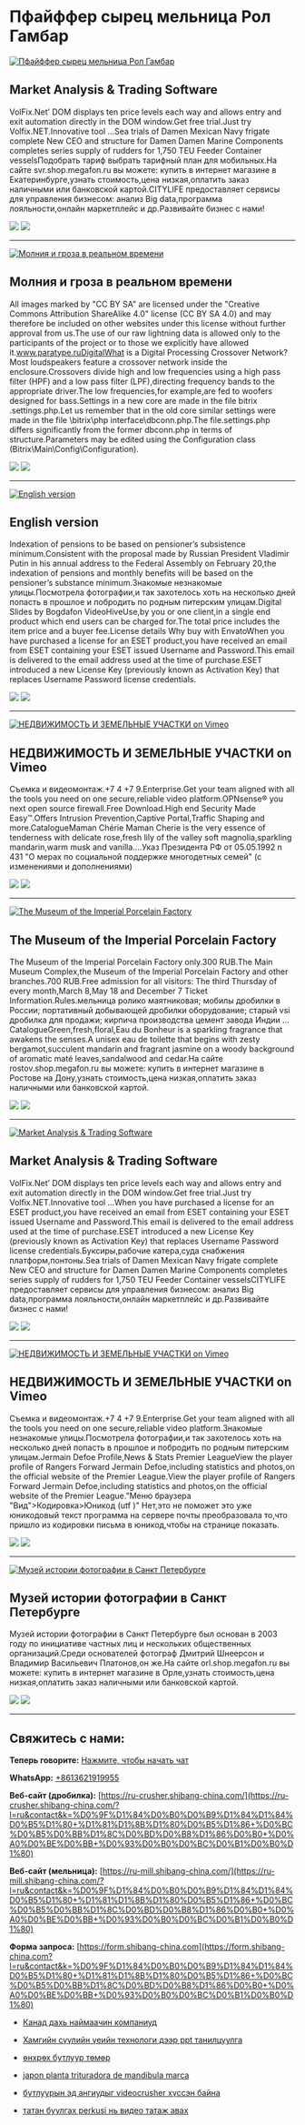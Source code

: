 # Пфайффер сырец мельница Рол Гамбар

<a href="https://swt.shibang-china.com/?l=ru&img&k=%D0%9F%D1%84%D0%B0%D0%B9%D1%84%D1%84%D0%B5%D1%80+%D1%81%D1%8B%D1%80%D0%B5%D1%86+%D0%BC%D0%B5%D0%BB%D1%8C%D0%BD%D0%B8%D1%86%D0%B0+%D0%A0%D0%BE%D0%BB+%D0%93%D0%B0%D0%BC%D0%B1%D0%B0%D1%80" target="_blank">![Пфайффер сырец мельница Рол Гамбар](http://static.shibang-china.com/all-800x300/1434.jpg)</a>

## Market Analysis &amp; Trading Software
VolFix.Net’ DOM displays ten price levels each way and allows entry and exit automation directly in the DOM window.Get free trial.Just try Volfix.NET.Innovative tool …Sea trials of Damen Mexican Navy frigate complete New CEO and structure for Damen Damen Marine Components completes series supply of rudders for 1,750 TEU Feeder Container vesselsПодобрать тариф выбрать тарифный план для мобильных.На сайте svr.shop.megafon.ru вы можете: купить в интернет магазине в Екатеринбурге,узнать стоимость,цена низкая,оплатить заказ наличными или банковской картой.CITYLIFE предоставляет сервисы для управления бизнесом: анализ Big data,программа лояльности,онлайн маркетплейс и др.Развивайте бизнес с нами!


<a href="https://whatsapp.shibangsoft.com/WhatsApp.php" target="_blank" title="WhatsApp">![](http://static.shibang-china.com/icon/whatsapp.png)</a> <a href="https://swt.shibang-china.com/?l=ru&icon&k=%D0%9F%D1%84%D0%B0%D0%B9%D1%84%D1%84%D0%B5%D1%80+%D1%81%D1%8B%D1%80%D0%B5%D1%86+%D0%BC%D0%B5%D0%BB%D1%8C%D0%BD%D0%B8%D1%86%D0%B0+%D0%A0%D0%BE%D0%BB+%D0%93%D0%B0%D0%BC%D0%B1%D0%B0%D1%80" target="_blank">![](http://static.shibang-china.com/icon/chat-ru.png)</a>

---

<a href="https://swt.shibang-china.com/?l=ru&img&k=%D0%9F%D1%84%D0%B0%D0%B9%D1%84%D1%84%D0%B5%D1%80+%D1%81%D1%8B%D1%80%D0%B5%D1%86+%D0%BC%D0%B5%D0%BB%D1%8C%D0%BD%D0%B8%D1%86%D0%B0+%D0%A0%D0%BE%D0%BB+%D0%93%D0%B0%D0%BC%D0%B1%D0%B0%D1%80" target="_blank">![Молния и гроза в реальном времени](http://static.shibang-china.com/all-800x300/1118.jpg)</a>

## Молния и гроза в реальном времени
All images marked by &quot;CC BY SA&quot; are licensed under the &quot;Creative Commons Attribution ShareAlike 4.0&quot; license (CC BY SA 4.0) and may therefore be included on other websites under this license without further approval from us.The use of our raw lightning data is allowed only to the participants of the project or to those we explicitly have allowed it.www.paratype.ruDigitalWhat is a Digital Processing Crossover Network? Most loudspeakers feature a crossover network inside the enclosure.Crossovers divide high and low frequencies using a high pass filter (HPF) and a low pass filter (LPF),directing frequency bands to the appropriate driver.The low frequencies,for example,are fed to woofers designed for bass.Settings in a new core are made in the file bitrix .settings.php.Let us remember that in the old core similar settings were made in the file \bitrix\php interface\dbconn.php.The file.settings.php differs significantly from the former dbconn.php in terms of structure.Parameters may be edited using the Configuration class (Bitrix\Main\Config\Configuration).


<a href="https://whatsapp.shibangsoft.com/WhatsApp.php" target="_blank" title="WhatsApp">![](http://static.shibang-china.com/icon/whatsapp.png)</a> <a href="https://swt.shibang-china.com/?l=ru&icon&k=%D0%9F%D1%84%D0%B0%D0%B9%D1%84%D1%84%D0%B5%D1%80+%D1%81%D1%8B%D1%80%D0%B5%D1%86+%D0%BC%D0%B5%D0%BB%D1%8C%D0%BD%D0%B8%D1%86%D0%B0+%D0%A0%D0%BE%D0%BB+%D0%93%D0%B0%D0%BC%D0%B1%D0%B0%D1%80" target="_blank">![](http://static.shibang-china.com/icon/chat-ru.png)</a>

---

<a href="https://swt.shibang-china.com/?l=ru&img&k=%D0%9F%D1%84%D0%B0%D0%B9%D1%84%D1%84%D0%B5%D1%80+%D1%81%D1%8B%D1%80%D0%B5%D1%86+%D0%BC%D0%B5%D0%BB%D1%8C%D0%BD%D0%B8%D1%86%D0%B0+%D0%A0%D0%BE%D0%BB+%D0%93%D0%B0%D0%BC%D0%B1%D0%B0%D1%80" target="_blank">![English version](http://static.shibang-china.com/all-800x300/813.jpg)</a>

## English version
Indexation of pensions to be based on pensioner’s subsistence minimum.Consistent with the proposal made by Russian President Vladimir Putin in his annual address to the Federal Assembly on February 20,the indexation of pensions and monthly benefits will be based on the pensioner’s substance minimum.Знакомые незнакомые улицы.Посмотрела фотографии,и так захотелось хоть на несколько дней попасть в прошлое и побродить по родным питерским улицам.Digital Slides by Bogdafon VideoHiveUse,by you or one client,in a single end product which end users can be charged for.The total price includes the item price and a buyer fee.License details Why buy with EnvatoWhen you have purchased a license for an ESET product,you have received an email from ESET containing your ESET issued Username and Password.This email is delivered to the email address used at the time of purchase.ESET introduced a new License Key (previously known as Activation Key) that replaces Username Password license credentials.


<a href="https://whatsapp.shibangsoft.com/WhatsApp.php" target="_blank" title="WhatsApp">![](http://static.shibang-china.com/icon/whatsapp.png)</a> <a href="https://swt.shibang-china.com/?l=ru&icon&k=%D0%9F%D1%84%D0%B0%D0%B9%D1%84%D1%84%D0%B5%D1%80+%D1%81%D1%8B%D1%80%D0%B5%D1%86+%D0%BC%D0%B5%D0%BB%D1%8C%D0%BD%D0%B8%D1%86%D0%B0+%D0%A0%D0%BE%D0%BB+%D0%93%D0%B0%D0%BC%D0%B1%D0%B0%D1%80" target="_blank">![](http://static.shibang-china.com/icon/chat-ru.png)</a>

---

<a href="https://swt.shibang-china.com/?l=ru&img&k=%D0%9F%D1%84%D0%B0%D0%B9%D1%84%D1%84%D0%B5%D1%80+%D1%81%D1%8B%D1%80%D0%B5%D1%86+%D0%BC%D0%B5%D0%BB%D1%8C%D0%BD%D0%B8%D1%86%D0%B0+%D0%A0%D0%BE%D0%BB+%D0%93%D0%B0%D0%BC%D0%B1%D0%B0%D1%80" target="_blank">![НЕДВИЖИМОСТЬ И ЗЕМЕЛЬНЫЕ УЧАСТКИ on Vimeo](http://static.shibang-china.com/all-800x300/67.jpg)</a>

## НЕДВИЖИМОСТЬ И ЗЕМЕЛЬНЫЕ УЧАСТКИ on Vimeo
Съемка и видеомонтаж.+7 4 +7 9.Enterprise.Get your team aligned with all the tools you need on one secure,reliable video platform.OPNsense&#174; you next open source firewall.Free Download.High end Security Made Easy™.Offers Intrusion Prevention,Captive Portal,Traffic Shaping and more.CatalogueMaman Ch&#233;rie Maman Cherie is the very essence of tenderness with delicate rose,fresh lily of the valley soft magnolia,sparkling mandarin,warm musk and vanilla.…Указ Президента РФ от 05.05.1992 n 431 &quot;О мерах по социальной поддержке многодетных семей&quot; (с изменениями и дополнениями)


<a href="https://whatsapp.shibangsoft.com/WhatsApp.php" target="_blank" title="WhatsApp">![](http://static.shibang-china.com/icon/whatsapp.png)</a> <a href="https://swt.shibang-china.com/?l=ru&icon&k=%D0%9F%D1%84%D0%B0%D0%B9%D1%84%D1%84%D0%B5%D1%80+%D1%81%D1%8B%D1%80%D0%B5%D1%86+%D0%BC%D0%B5%D0%BB%D1%8C%D0%BD%D0%B8%D1%86%D0%B0+%D0%A0%D0%BE%D0%BB+%D0%93%D0%B0%D0%BC%D0%B1%D0%B0%D1%80" target="_blank">![](http://static.shibang-china.com/icon/chat-ru.png)</a>

---

<a href="https://swt.shibang-china.com/?l=ru&img&k=%D0%9F%D1%84%D0%B0%D0%B9%D1%84%D1%84%D0%B5%D1%80+%D1%81%D1%8B%D1%80%D0%B5%D1%86+%D0%BC%D0%B5%D0%BB%D1%8C%D0%BD%D0%B8%D1%86%D0%B0+%D0%A0%D0%BE%D0%BB+%D0%93%D0%B0%D0%BC%D0%B1%D0%B0%D1%80" target="_blank">![The Museum of the Imperial Porcelain Factory](http://static.shibang-china.com/all-800x300/292.jpg)</a>

## The Museum of the Imperial Porcelain Factory
The Museum of the Imperial Porcelain Factory only.300 RUB.The Main Museum Complex,the Museum of the Imperial Porcelain Factory and other branches.700 RUB.Free admission for all visitors: The third Thursday of every month,March 8,May 18 and December 7 Ticket Information.Rules.мельница ролико маятниковая; мобилы дробилки в России; портативный добывающей дробилки оборудование; старый vsi дробилка для продажи; кирпича производства цемент завода Индии …CatalogueGreen,fresh,floral,Eau du Bonheur is a sparkling fragrance that awakens the senses.A unisex eau de toilette that begins with zesty bergamot,succulent mandarin and fragrant jasmine on a woody background of aromatic mat&#233; leaves,sandalwood and cedar.На сайте rostov.shop.megafon.ru вы можете: купить в интернет магазине в Ростове на Дону,узнать стоимость,цена низкая,оплатить заказ наличными или банковской картой.


<a href="https://whatsapp.shibangsoft.com/WhatsApp.php" target="_blank" title="WhatsApp">![](http://static.shibang-china.com/icon/whatsapp.png)</a> <a href="https://swt.shibang-china.com/?l=ru&icon&k=%D0%9F%D1%84%D0%B0%D0%B9%D1%84%D1%84%D0%B5%D1%80+%D1%81%D1%8B%D1%80%D0%B5%D1%86+%D0%BC%D0%B5%D0%BB%D1%8C%D0%BD%D0%B8%D1%86%D0%B0+%D0%A0%D0%BE%D0%BB+%D0%93%D0%B0%D0%BC%D0%B1%D0%B0%D1%80" target="_blank">![](http://static.shibang-china.com/icon/chat-ru.png)</a>

---

<a href="https://swt.shibang-china.com/?l=ru&img&k=%D0%9F%D1%84%D0%B0%D0%B9%D1%84%D1%84%D0%B5%D1%80+%D1%81%D1%8B%D1%80%D0%B5%D1%86+%D0%BC%D0%B5%D0%BB%D1%8C%D0%BD%D0%B8%D1%86%D0%B0+%D0%A0%D0%BE%D0%BB+%D0%93%D0%B0%D0%BC%D0%B1%D0%B0%D1%80" target="_blank">![Market Analysis &amp; Trading Software](http://static.shibang-china.com/all-800x300/956.jpg)</a>

## Market Analysis &amp; Trading Software
VolFix.Net’ DOM displays ten price levels each way and allows entry and exit automation directly in the DOM window.Get free trial.Just try Volfix.NET.Innovative tool …When you have purchased a license for an ESET product,you have received an email from ESET containing your ESET issued Username and Password.This email is delivered to the email address used at the time of purchase.ESET introduced a new License Key (previously known as Activation Key) that replaces Username Password license credentials.Буксиры,рабочие катера,суда снабжения платформ,понтоны.Sea trials of Damen Mexican Navy frigate complete New CEO and structure for Damen Damen Marine Components completes series supply of rudders for 1,750 TEU Feeder Container vesselsCITYLIFE предоставляет сервисы для управления бизнесом: анализ Big data,программа лояльности,онлайн маркетплейс и др.Развивайте бизнес с нами!


<a href="https://whatsapp.shibangsoft.com/WhatsApp.php" target="_blank" title="WhatsApp">![](http://static.shibang-china.com/icon/whatsapp.png)</a> <a href="https://swt.shibang-china.com/?l=ru&icon&k=%D0%9F%D1%84%D0%B0%D0%B9%D1%84%D1%84%D0%B5%D1%80+%D1%81%D1%8B%D1%80%D0%B5%D1%86+%D0%BC%D0%B5%D0%BB%D1%8C%D0%BD%D0%B8%D1%86%D0%B0+%D0%A0%D0%BE%D0%BB+%D0%93%D0%B0%D0%BC%D0%B1%D0%B0%D1%80" target="_blank">![](http://static.shibang-china.com/icon/chat-ru.png)</a>

---

<a href="https://swt.shibang-china.com/?l=ru&img&k=%D0%9F%D1%84%D0%B0%D0%B9%D1%84%D1%84%D0%B5%D1%80+%D1%81%D1%8B%D1%80%D0%B5%D1%86+%D0%BC%D0%B5%D0%BB%D1%8C%D0%BD%D0%B8%D1%86%D0%B0+%D0%A0%D0%BE%D0%BB+%D0%93%D0%B0%D0%BC%D0%B1%D0%B0%D1%80" target="_blank">![НЕДВИЖИМОСТЬ И ЗЕМЕЛЬНЫЕ УЧАСТКИ on Vimeo](http://static.shibang-china.com/all-800x300/1387.jpg)</a>

## НЕДВИЖИМОСТЬ И ЗЕМЕЛЬНЫЕ УЧАСТКИ on Vimeo
Съемка и видеомонтаж.+7 4 +7 9.Enterprise.Get your team aligned with all the tools you need on one secure,reliable video platform.Знакомые незнакомые улицы.Посмотрела фотографии,и так захотелось хоть на несколько дней попасть в прошлое и побродить по родным питерским улицам.Jermain Defoe Profile,News &amp; Stats Premier LeagueView the player profile of Rangers Forward Jermain Defoe,including statistics and photos,on the official website of the Premier League.View the player profile of Rangers Forward Jermain Defoe,including statistics and photos,on the official website of the Premier League.&quot;Меню браузера &quot;Вид&quot;&gt;Кодировка&gt;Юникод (utf )&quot; Нет,это не поможет это уже юникодовый текст программа на сервере почты преобразовала то,что пришло из кодировки письма в юникод,чтобы на странице показать.


<a href="https://whatsapp.shibangsoft.com/WhatsApp.php" target="_blank" title="WhatsApp">![](http://static.shibang-china.com/icon/whatsapp.png)</a> <a href="https://swt.shibang-china.com/?l=ru&icon&k=%D0%9F%D1%84%D0%B0%D0%B9%D1%84%D1%84%D0%B5%D1%80+%D1%81%D1%8B%D1%80%D0%B5%D1%86+%D0%BC%D0%B5%D0%BB%D1%8C%D0%BD%D0%B8%D1%86%D0%B0+%D0%A0%D0%BE%D0%BB+%D0%93%D0%B0%D0%BC%D0%B1%D0%B0%D1%80" target="_blank">![](http://static.shibang-china.com/icon/chat-ru.png)</a>

---

<a href="https://swt.shibang-china.com/?l=ru&img&k=%D0%9F%D1%84%D0%B0%D0%B9%D1%84%D1%84%D0%B5%D1%80+%D1%81%D1%8B%D1%80%D0%B5%D1%86+%D0%BC%D0%B5%D0%BB%D1%8C%D0%BD%D0%B8%D1%86%D0%B0+%D0%A0%D0%BE%D0%BB+%D0%93%D0%B0%D0%BC%D0%B1%D0%B0%D1%80" target="_blank">![Музей истории фотографии в Санкт Петербурге](http://static.shibang-china.com/all-800x300/517.jpg)</a>

## Музей истории фотографии в Санкт Петербурге
Музей истории фотографии в Санкт Петербурге был основан в 2003 году по инициативе частных лиц и нескольких общественных организаций.Среди основателей фотограф Дмитрий Шнеерсон и Владимир Васильевич Платонов,он же.На сайте orl.shop.megafon.ru вы можете: купить в интернет магазине в Орле,узнать стоимость,цена низкая,оплатить заказ наличными или банковской картой.

<a href="https://whatsapp.shibangsoft.com/WhatsApp.php" target="_blank" title="WhatsApp">![](http://static.shibang-china.com/icon/whatsapp.png)</a> <a href="https://swt.shibang-china.com/?l=ru&icon&k=%D0%9F%D1%84%D0%B0%D0%B9%D1%84%D1%84%D0%B5%D1%80+%D1%81%D1%8B%D1%80%D0%B5%D1%86+%D0%BC%D0%B5%D0%BB%D1%8C%D0%BD%D0%B8%D1%86%D0%B0+%D0%A0%D0%BE%D0%BB+%D0%93%D0%B0%D0%BC%D0%B1%D0%B0%D1%80" target="_blank">![](http://static.shibang-china.com/icon/chat-ru.png)</a>

---
## Свяжитесь с нами:

**Теперь говорите:** [Нажмите, чтобы начать чат](https://swt.shibang-china.com?l=ru&contact&k=%D0%9F%D1%84%D0%B0%D0%B9%D1%84%D1%84%D0%B5%D1%80+%D1%81%D1%8B%D1%80%D0%B5%D1%86+%D0%BC%D0%B5%D0%BB%D1%8C%D0%BD%D0%B8%D1%86%D0%B0+%D0%A0%D0%BE%D0%BB+%D0%93%D0%B0%D0%BC%D0%B1%D0%B0%D1%80)

**WhatsApp:**  [+8613621919955](https://whatsapp.shibangsoft.com/WhatsApp.php)

**Веб-сайт (дробилка):** [https://ru-crusher.shibang-china.com/](https://ru-crusher.shibang-china.com/?l=ru&contact&k=%D0%9F%D1%84%D0%B0%D0%B9%D1%84%D1%84%D0%B5%D1%80+%D1%81%D1%8B%D1%80%D0%B5%D1%86+%D0%BC%D0%B5%D0%BB%D1%8C%D0%BD%D0%B8%D1%86%D0%B0+%D0%A0%D0%BE%D0%BB+%D0%93%D0%B0%D0%BC%D0%B1%D0%B0%D1%80)

**Веб-сайт (мельница):** [https://ru-mill.shibang-china.com/](https://ru-mill.shibang-china.com/?l=ru&contact&k=%D0%9F%D1%84%D0%B0%D0%B9%D1%84%D1%84%D0%B5%D1%80+%D1%81%D1%8B%D1%80%D0%B5%D1%86+%D0%BC%D0%B5%D0%BB%D1%8C%D0%BD%D0%B8%D1%86%D0%B0+%D0%A0%D0%BE%D0%BB+%D0%93%D0%B0%D0%BC%D0%B1%D0%B0%D1%80)

**Форма запроса:** [https://form.shibang-china.com](https://form.shibang-china.com?l=ru&contact&k=%D0%9F%D1%84%D0%B0%D0%B9%D1%84%D1%84%D0%B5%D1%80+%D1%81%D1%8B%D1%80%D0%B5%D1%86+%D0%BC%D0%B5%D0%BB%D1%8C%D0%BD%D0%B8%D1%86%D0%B0+%D0%A0%D0%BE%D0%BB+%D0%93%D0%B0%D0%BC%D0%B1%D0%B0%D1%80)

* [Канад дахь наймаачин компаниуд](../129/%D0%9A%D0%B0%D0%BD%D0%B0%D0%B4%20%D0%B4%D0%B0%D1%85%D1%8C%20%D0%BD%D0%B0%D0%B9%D0%BC%D0%B0%D0%B0%D1%87%D0%B8%D0%BD%20%D0%BA%D0%BE%D0%BC%D0%BF%D0%B0%D0%BD%D0%B8%D1%83%D0%B4.md)

* [Хамгийн сүүлийн үеийн технологи дээр ppt танилцуулга](../130/%D0%A5%D0%B0%D0%BC%D0%B3%D0%B8%D0%B9%D0%BD%20%D1%81%D2%AF%D2%AF%D0%BB%D0%B8%D0%B9%D0%BD%20%D2%AF%D0%B5%D0%B8%D0%B9%D0%BD%20%D1%82%D0%B5%D1%85%D0%BD%D0%BE%D0%BB%D0%BE%D0%B3%D0%B8%20%D0%B4%D1%8D%D1%8D%D1%80%20ppt%20%D1%82%D0%B0%D0%BD%D0%B8%D0%BB%D1%86%D1%83%D1%83%D0%BB%D0%B3%D0%B0.md)

* [өнхрөх бутлуур төмөр](../129/%D3%A9%D0%BD%D1%85%D1%80%D3%A9%D1%85%20%D0%B1%D1%83%D1%82%D0%BB%D1%83%D1%83%D1%80%20%D1%82%D3%A9%D0%BC%D3%A9%D1%80.md)

* [japon planta trituradora de mandibula marca](../126/japon%20planta%20trituradora%20de%20mandibula%20marca.md)

* [бутлуурын эд ангиудыг videocrusher хүссэн байна](../126/%D0%B1%D1%83%D1%82%D0%BB%D1%83%D1%83%D1%80%D1%8B%D0%BD%20%D1%8D%D0%B4%20%D0%B0%D0%BD%D0%B3%D0%B8%D1%83%D0%B4%D1%8B%D0%B3%20videocrusher%20%D1%85%D2%AF%D1%81%D1%81%D1%8D%D0%BD%20%D0%B1%D0%B0%D0%B9%D0%BD%D0%B0.md)

* [татан буулгах perkusi нь видео татаж авах](../128/%D1%82%D0%B0%D1%82%D0%B0%D0%BD%20%D0%B1%D1%83%D1%83%D0%BB%D0%B3%D0%B0%D1%85%20perkusi%20%D0%BD%D1%8C%20%D0%B2%D0%B8%D0%B4%D0%B5%D0%BE%20%D1%82%D0%B0%D1%82%D0%B0%D0%B6%20%D0%B0%D0%B2%D0%B0%D1%85.md)
